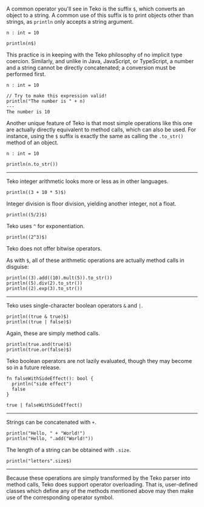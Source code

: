 A common operator you'll see in Teko is the suffix `$`, which converts an
object to a string. A common use of this suffix is to print objects other
than strings, as `println` only accepts a string argument.

```
n : int = 10

println(n$)
```

This practice is in keeping with the Teko philosophy of no implicit type coercion.
Similarly, and unlike in Java, JavaScript, or TypeScript, a number and a string
cannot be directly concatenated; a conversion must be performed first.

```
n : int = 10

// Try to make this expression valid!
println("The number is " + n)
---
The number is 10
```

Another unique feature of Teko is that most simple operations like this one
are actually directly equivalent to method calls, which can also be used.
For instance, using the `$` suffix is exactly the same as calling the
`.to_str()` method of an object.

```
n : int = 10

println(n.to_str())
```

---

Teko integer arithmetic looks more or less as in other languages.

```
println((3 + 10 * 5)$)
```

Integer division is floor division, yielding another integer, not a float.

```
println((5/2)$)
```

Teko uses `^` for exponentiation.

```
println((2^3)$)
```

Teko does not offer bitwise operators.

As with `$`, all of these arithmetic operations are actually method calls in
disguise:

```
println((3).add((10).mult(5)).to_str())
println((5).div(2).to_str())
println((2).exp(3).to_str())
```

---

Teko uses single-character boolean operators `&` and `|`.

```
println((true & true)$)
println((true | false)$)
```

Again, these are simply method calls.

```
println(true.and(true)$)
println(true.or(false)$)
```

Teko boolean operators are not lazily evaluated, though they may become so in
a future release.

```
fn falseWithSideEffect(): bool {
  println("side effect")
  false
}

true | falseWithSideEffect()
```

---

Strings can be concatenated with `+`.

```
println("Hello, " + "World!")
println("Hello, ".add("World!"))
```

The length of a string can be obtained with `.size`.

```
println("letters".size$)
```

---

Because these operations are simply transformed by the Teko parser into method
calls, Teko does support operator overloading. That is, user-defined classes
which define any of the methods mentioned above may then make use of the
corresponding operator symbol.

